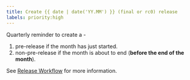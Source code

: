 ```yaml
---
title: Create {{ date | date('YY.MM') }} (final or rc0) release
labels: priority:high
---
```

Quarterly reminder to create a -

1. pre-release if the month has just started.
2. non-pre-release if the month is about to end (**before the end of the month**).

See [Release Workflow](https://github.com/pybamm-team/PyBaMM/blob/develop/.github/release_workflow.md) for more information.
